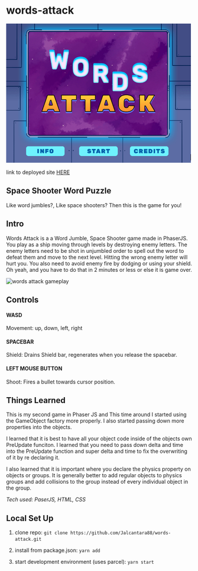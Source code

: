 # words-attack

![words attack title screen](assets/title.gif)

link to deployed site [HERE](https://words-attack.netlify.app/)

## Space Shooter Word Puzzle

Like word jumbles?, Like space shooters? Then this is the game for you!

## Intro

Words Attack is a a Word Jumble, Space Shooter game made in PhaserJS. You play as a ship moving through levels by destroying enemy letters. The enemy letters need to be shot in unjumbled order to spell out the word to defeat them and move to the next level. Hitting the wrong enemy letter will hurt you. You also need to avoid enemy fire by dodging or using your shield. Oh yeah, and you have to do that in 2 minutes or less or else it is game over.

![words attack gameplay](assets/gameplay.gif)

## Controls

#### WASD
Movement: up, down, left, right

#### SPACEBAR
Shield: Drains Shield bar, regenerates when you release the spacebar.

#### LEFT MOUSE BUTTON
Shoot: Fires a bullet towards cursor position.

## Things Learned

This is my second game in Phaser JS and This time around I started using the GameObject factory more properly. I also started passing down more properties into the objects. 

I learned that it is best to have all your object code inside of the objects own PreUpdate funciton. I learned that you need to pass down delta and time into the PreUpdate function and super delta and time to fix the overwriting of it by re declaring it.

I also learned that it is important where you declare the physics property on objects or groups. It is generally better to add regular objects to physics groups and add collisions to the group instead of every individual object in the group.

*Tech used: PaserJS, HTML, CSS*

## Local Set Up

1. clone repo: `git clone https://github.com/Jalcantara88/words-attack.git`

2. install from package.json: `yarn add`

3. start development environment (uses parcel): `yarn start`